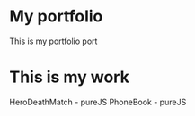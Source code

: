 # My portfolio
This is my portfolio port

# This is my work
HeroDeathMatch - pureJS
PhoneBook - pureJS